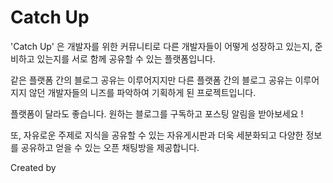 # Catch Up

'Catch Up' 은 개발자를 위한 커뮤니티로 다른 개발자들이 어떻게 성장하고 있는지, 준비하고 있는지를 서로 함께 공유할 수 있는 플랫폼입니다.

같은 플랫폼 간의 블로그 공유는 이루어지지만 다른 플랫폼 간의 블로그 공유는 이루어지지 않던 개발자들의 니즈를 파악하여 기획하게 된 프로젝트입니다.

플랫폼이 달라도 좋습니다. 원하는 블로그를 구독하고 포스팅 알림을 받아보세요 !

또, 자유로운 주제로 지식을 공유할 수 있는 자유게시판과 더욱 세분화되고 다양한 정보를 공유하고 얻을 수 있는 오픈 채팅방을 제공합니다.

Created by 